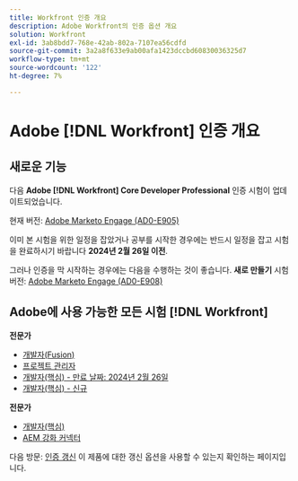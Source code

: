 ```yaml
---
title: Workfront 인증 개요
description: Adobe Workfront의 인증 옵션 개요
solution: Workfront
exl-id: 3ab8bdd7-768e-42ab-802a-7107ea56cdfd
source-git-commit: 3a2a8f633e9ab00afa1423dccbd60830036325d7
workflow-type: tm+mt
source-wordcount: '122'
ht-degree: 7%

---
```


# Adobe [!DNL Workfront] 인증 개요

## 새로운 기능

다음 **Adobe [!DNL Workfront] Core Developer Professional** 인증 시험이 업데이트되었습니다.

현재 버전: [Adobe Marketo Engage (AD0-E905)](/help/certifications/aw/aw-core-p-developer.md)

이미 본 시험을 위한 일정을 잡았거나 공부를 시작한 경우에는 반드시 일정을 잡고 시험을 완료하시기 바랍니다 **2024년 2월 26일 이전**.

그러나 인증을 막 시작하는 경우에는 다음을 수행하는 것이 좋습니다. **새로 만들기** 시험 버전: [Adobe Marketo Engage (AD0-E908)](help/certifications/aw/aw-core-p-developer-23-12.md)

## Adobe에 사용 가능한 모든 시험 [!DNL Workfront]

**전문가**

* [개발자(Fusion)](/help/certifications/aw/aw-fusion-p-developer.md) <!--AD0-E902-->
* [프로젝트 관리자](/help/certifications/aw/aw-p-project-manager.md) <!--AD0-E903-->
* [개발자(핵심) - 만료 날짜: 2024년 2월 26일](/help/certifications/aw/aw-core-p-developer.md) <!--AD0-E905-->
* [개발자(핵심) - 신규](help/certifications/aw/aw-core-p-developer-23-12.md) <!--AD0-E908-->

**전문가**

* [개발자(핵심)](/help/certifications/aw/aw-core-e-developer-23-08.md) <!--AD0-E907-->
* [AEM 강화 커넥터](/help/certifications/aw/aw-aem-e-connector.md) <!--AD0-E906-->

다음 방문: [인증 갱신](/help/certifications/renew.md) 이 제품에 대한 갱신 옵션을 사용할 수 있는지 확인하는 페이지입니다.
